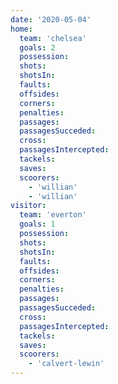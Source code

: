 ```yaml
---
date: '2020-05-04'
home:
  team: 'chelsea'
  goals: 2
  possession:
  shots:
  shotsIn:
  faults:
  offsides:
  corners:
  penalties:
  passages:
  passagesSucceded:
  cross:
  passagesIntercepted:
  tackels:
  saves:
  scoorers:
    - 'willian'
    - 'willian'
visitor:
  team: 'everton'
  goals: 1
  possession:
  shots:
  shotsIn:
  faults:
  offsides:
  corners:
  penalties:
  passages:
  passagesSucceded:
  cross:
  passagesIntercepted:
  tackels:
  saves:
  scoorers:
    - 'calvert-lewin'
---
```

